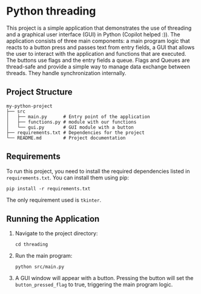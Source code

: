 # Python threading

This project is a simple application that demonstrates the use of threading and a graphical user interface (GUI) in Python (Copilot helped :)). The application consists of three main components: a main program logic that reacts to a button press and passes text from entry fields, a GUI that allows the user to interact with the application and functions that are executed. The buttons use flags and the entry fields a queue. Flags and Queues are thread-safe and provide a simple way to manage data exchange between threads. They handle synchronization internally.

## Project Structure

```
my-python-project
├── src
│   ├── main.py      # Entry point of the application
│   ├── functions.py # module with our functions
│   └── gui.py       # GUI module with a button
├── requirements.txt # Dependencies for the project
└── README.md        # Project documentation
```

## Requirements

To run this project, you need to install the required dependencies listed in `requirements.txt`. You can install them using pip:

```
pip install -r requirements.txt
```

The only requirement used is `tkinter`.

## Running the Application

1. Navigate to the project directory:

   ```
   cd threading
   ```

2. Run the main program:

   ```
   python src/main.py
   ```

3. A GUI window will appear with a button. Pressing the button will set the `button_pressed_flag` to true, triggering the main program logic.